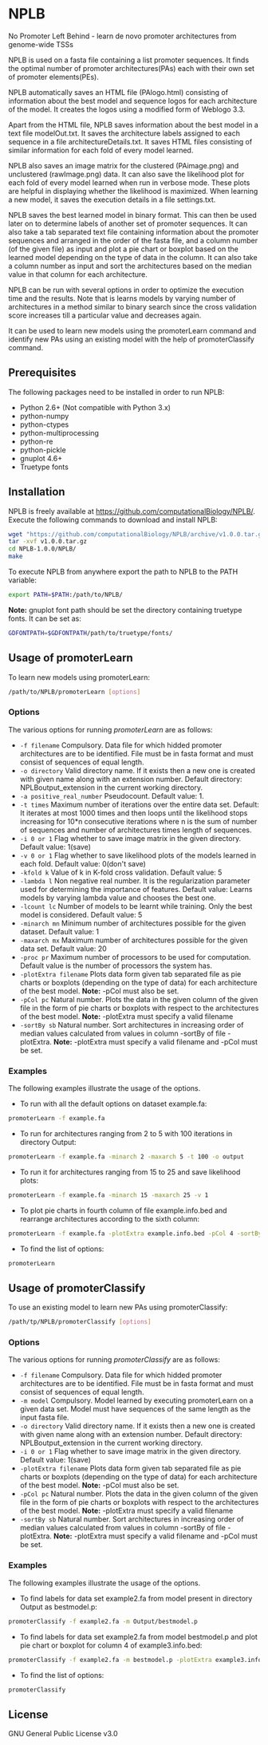 # NPLB
No Promoter Left Behind - learn de novo promoter architectures from genome-wide TSSs

NPLB is used on a fasta file containing a list promoter sequences. It finds the optimal number of promoter architectures(PAs) each with their own set of promoter elements(PEs). 

NPLB automatically saves an HTML file (PAlogo.html) consisting of information about the best model and sequence logos for each architecture of the model. It creates the logos using a modified form of Weblogo 3.3.
 
Apart from the HTML file, NPLB saves information about the best model in a text file modelOut.txt. It saves the architecture labels assigned to each sequence in a file architectureDetails.txt. It saves HTML files consisting of similar information for each fold of every model learned.

NPLB also saves an image matrix for the clustered (PAimage.png) and unclustered (rawImage.png) data. It can also save the likelihood plot
for each fold of every model learned when run in verbose mode. These plots are helpful in displaying whether the likelihood is maximized. When learning a new model, it saves the execution details in a file settings.txt. 

NPLB saves the best learned model in binary format. This can then be used later on to determine labels of another set of promoter sequences. It can also take a tab separated text file containing information about the promoter sequences and arranged in the order of the fasta file, and a column number (of the given file) as input and plot a pie chart or boxplot based on the learned model depending on the type of data in the column. It can also take a column number as input and sort the architectures based on the median value in that column for each architecture.

NPLB can be run with several options in order to optimize the execution time and the results. Note that is learns models by varying number of architectures in a method similar to binary search since the cross validation score increases till a particular value and decreases again.

It can be used to learn new models using the promoterLearn command and identify new PAs using an existing model with the help of promoterClassify command.

## Prerequisites
The following packages need to be installed in order to run NPLB:

- Python 2.6+ (Not compatible with Python 3.x)
- python-numpy
- python-ctypes
- python-multiprocessing
- python-re
- python-pickle
- gnuplot 4.6+
- Truetype fonts

## Installation
NPLB is freely available at https://github.com/computationalBiology/NPLB/. Execute the following commands to download and install NPLB:
```sh
wget "https://github.com/computationalBiology/NPLB/archive/v1.0.0.tar.gz"
tar -xvf v1.0.0.tar.gz 
cd NPLB-1.0.0/NPLB/
make
```

To execute NPLB from anywhere export the path to NPLB to the PATH variable:
```sh
export PATH=$PATH:/path/to/NPLB/
```

**Note:** gnuplot font path should be set the directory containing truetype fonts.
It can be set as:
```sh
GDFONTPATH=$GDFONTPATH/path/to/truetype/fonts/
```
## Usage of promoterLearn
To learn new models using promoterLearn:
```sh
/path/to/NPLB/promoterLearn [options]
```
### Options
The various options for running *promoterLearn* are as follows:
- ````-f filename````
Compulsory. Data file for which hidded promoter architectures are to be identified. File must be in fasta format and must consist of sequences of equal length.
- ````-o directory````
Valid directory name. If it exists then a new one is created with given name along with an extension number. Default directory: NPLBoutput_extension in the current working directory.
- ````-a positive_real_number````
Pseudocount. Default value: 1.
- ````-t times````
Maximum number of iterations over the entire data set. Default: It iterates at most 1000 times and then loops until the likelihood stops increasing for 10*n consecutive iterations where n is the sum of number of sequences and number of architectures times length of sequences.
- ````-i 0 or 1````
Flag whether to save image matrix in the given directory. Default value: 1(save)
- ````-v 0 or 1````
Flag whether to save likelihood plots of the models learned in each fold. Default value: 0(don't save)
- ````-kfold k````
Value of k in K-fold cross validation. Default value: 5
- ````-lambda l````
Non negative real number. It is the regularization parameter used for determining the importance of features. Default value: Learns models by varying lambda value and chooses the best one.
- ````-lcount lc````
Number of models to be learnt while training. Only the best model is considered. Default value: 5
- ````-minarch mn````
Minimum number of architectures possible for the given dataset. Default value: 1
- ````-maxarch mx````
Maximum number of architectures possible for the given data set. Default value: 20
- ````-proc pr````
Maximum number of processors to be used for computation. Default value is the number of processors the system has.
- ````-plotExtra filename````
Plots data form given tab separated file as pie charts or boxplots (depending on the type of data) for each architecture of the best model. **Note:** -pCol must also be set.
- ````-pCol pc````
Natural number. Plots the data in the given column of the given file in the form of pie charts or boxplots with respect to the architectures of the best model. **Note:** -plotExtra must specify a valid filename
- ````-sortBy sb````
Natural number. Sort architectures in increasing order of median values calculated from values in column -sortBy of file -plotExtra. **Note:** -plotExtra must specify a valid filename and -pCol must be set.

### Examples
The following examples illustrate the usage of the options.
- To run with all the default options on dataset example.fa:
```sh 
promoterLearn -f example.fa
```
- To run for architectures ranging from 2 to 5 with 100 iterations in directory Output:
```sh
promoterLearn -f example.fa -minarch 2 -maxarch 5 -t 100 -o output
```
- To run it for architectures ranging from 15 to 25 and save likelihood plots:
```sh
promoterLearn -f example.fa -minarch 15 -maxarch 25 -v 1
```
- To plot pie charts in fourth column of file example.info.bed and rearrange architectures according to the sixth column:
```sh
promoterLearn -f example.fa -plotExtra example.info.bed -pCol 4 -sortBy 6
```
- To find the list of options:
```sh
promoterLearn
```
## Usage of promoterClassify
To use an existing model to learn new PAs using promoterClassify:
```sh
/path/tp/NPLB/promoterClassify [options]
```
### Options
The various options for running *promoterClassify* are as follows:
- ````-f filename````
Compulsory. Data file for which hidded promoter architectures are to be identified. File must be in fasta format and must consist of sequences of equal length.
- ````-m model````
Compulsory. Model learned by executing promoterLearn on a given data set. Model must have sequences of the same length as the input fasta file.
- ````-o directory````
Valid directory name. If it exists then a new one is created with given name along with an extension number. Default directory: NPLBoutput_extension in the current working directory.
- ````-i 0 or 1````
Flag whether to save image matrix in the given directory. Default value: 1(save)
- ````-plotExtra filename````
Plots data form given tab separated file as pie charts or boxplots (depending on the type of data) for each architecture of the best model. **Note:** -pCol must also be set.
- ````-pCol pc````
Natural number. Plots the data in the given column of the given file in the form of pie charts or boxplots with respect to the architectures of the best model. **Note:** -plotExtra must specify a valid filename
- ````-sortBy sb````
Natural number. Sort architectures in increasing order of median values calculated from values in column -sortBy of file -plotExtra. **Note:** -plotExtra must specify a valid filename and -pCol must be set.

### Examples
The following examples illustrate the usage of the options.
- To find labels for data set example2.fa from model present in directory Output as bestmodel.p:
```sh
promoterClassify -f example2.fa -m Output/bestmodel.p
```
- To find labels for data set example2.fa from model bestmodel.p and plot pie chart or boxplot for column 4 of example3.info.bed:
```sh
promoterClassify -f example2.fa -m bestmodel.p -plotExtra example3.info.bed -pCol 4
```
- To find the list of options:
```sh
promoterClassify
```

License
----

GNU General Public License v3.0

